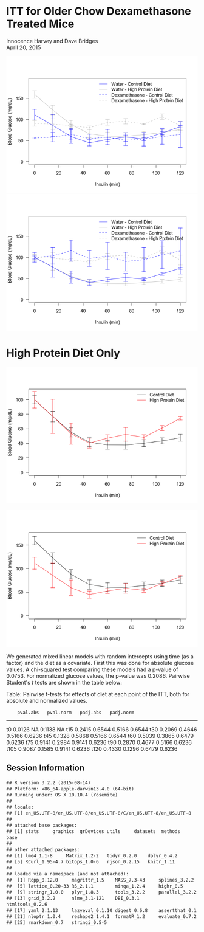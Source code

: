 # ITT for Older Chow Dexamethasone Treated Mice
Innocence Harvey and Dave Bridges  
April 20, 2015  





![](figures/itt-analysis-1.png) ![](figures/itt-analysis-2.png) 

# High Protein Diet Only

![](figures/hpd-itt-norm-1.png) 

![](figures/hpd-itt-1.png) 




We generated mixed linear models with random intercepts using time (as a factor) and the diet as a covariate.  First this was done for absolute glucose values.  A chi-squared test comparing these models had a p-value of 0.0753.  For normalized glucose values, the p-value was 0.2086. Pairwise Student's *t* tests are shown in the table below:


Table: Pairwise t-tests for effects of diet at each point of the ITT, both for absolute and normalized values.

        pval.abs   pval.norm   padj.abs   padj.norm
-----  ---------  ----------  ---------  ----------
t0        0.0126          NA     0.1138          NA
t15       0.2415      0.6544     0.5166      0.6544
t30       0.2069      0.4646     0.5166      0.6236
t45       0.1328      0.5868     0.5166      0.6544
t60       0.5039      0.3865     0.6479      0.6236
t75       0.9141      0.2984     0.9141      0.6236
t90       0.2870      0.4677     0.5166      0.6236
t105      0.9087      0.1585     0.9141      0.6236
t120      0.4330      0.1296     0.6479      0.6236

## Session Information


```
## R version 3.2.2 (2015-08-14)
## Platform: x86_64-apple-darwin13.4.0 (64-bit)
## Running under: OS X 10.10.4 (Yosemite)
## 
## locale:
## [1] en_US.UTF-8/en_US.UTF-8/en_US.UTF-8/C/en_US.UTF-8/en_US.UTF-8
## 
## attached base packages:
## [1] stats     graphics  grDevices utils     datasets  methods   base     
## 
## other attached packages:
## [1] lme4_1.1-8     Matrix_1.2-2   tidyr_0.2.0    dplyr_0.4.2   
## [5] RCurl_1.95-4.7 bitops_1.0-6   rjson_0.2.15   knitr_1.11    
## 
## loaded via a namespace (and not attached):
##  [1] Rcpp_0.12.0     magrittr_1.5    MASS_7.3-43     splines_3.2.2  
##  [5] lattice_0.20-33 R6_2.1.1        minqa_1.2.4     highr_0.5      
##  [9] stringr_1.0.0   plyr_1.8.3      tools_3.2.2     parallel_3.2.2 
## [13] grid_3.2.2      nlme_3.1-121    DBI_0.3.1       htmltools_0.2.6
## [17] yaml_2.1.13     lazyeval_0.1.10 digest_0.6.8    assertthat_0.1 
## [21] nloptr_1.0.4    reshape2_1.4.1  formatR_1.2     evaluate_0.7.2 
## [25] rmarkdown_0.7   stringi_0.5-5
```
